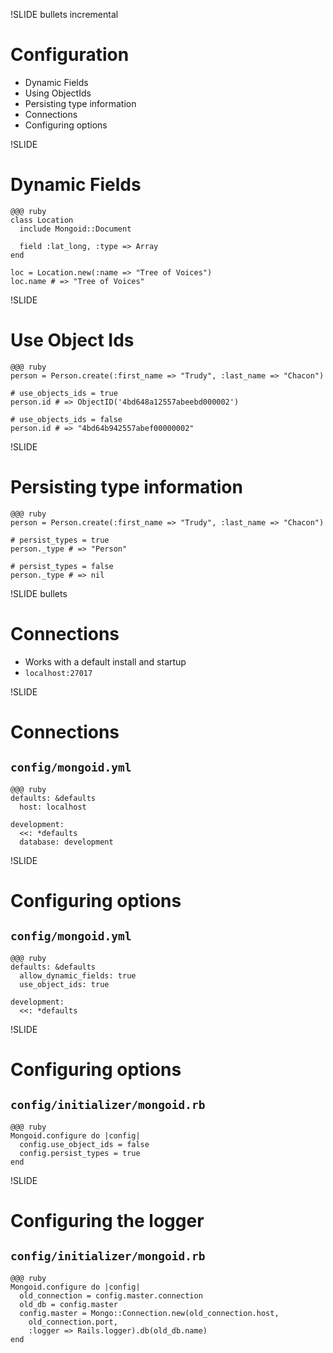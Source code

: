 !SLIDE bullets incremental

# Configuration

* Dynamic Fields
* Using ObjectIds
* Persisting type information
* Connections
* Configuring options

!SLIDE

# Dynamic Fields

    @@@ ruby
    class Location
      include Mongoid::Document

      field :lat_long, :type => Array
    end

    loc = Location.new(:name => "Tree of Voices")
    loc.name # => "Tree of Voices"

!SLIDE

# Use Object Ids

    @@@ ruby
    person = Person.create(:first_name => "Trudy", :last_name => "Chacon")

    # use_objects_ids = true
    person.id # => ObjectID('4bd648a12557abeebd000002')

    # use_objects_ids = false
    person.id # => "4bd64b942557abef00000002"

!SLIDE

# Persisting type information

    @@@ ruby
    person = Person.create(:first_name => "Trudy", :last_name => "Chacon")

    # persist_types = true
    person._type # => "Person"

    # persist_types = false
    person._type # => nil

!SLIDE bullets

# Connections

* Works with a default install and startup
* `localhost:27017`

!SLIDE

# Connections

## `config/mongoid.yml`

    @@@ ruby
    defaults: &defaults
      host: localhost

    development:
      <<: *defaults
      database: development

!SLIDE

# Configuring options

## `config/mongoid.yml`

    @@@ ruby
    defaults: &defaults
      allow_dynamic_fields: true
      use_object_ids: true

    development:
      <<: *defaults

!SLIDE

# Configuring options

## `config/initializer/mongoid.rb`

    @@@ ruby
    Mongoid.configure do |config|
      config.use_object_ids = false
      config.persist_types = true
    end

!SLIDE

# Configuring the logger

## `config/initializer/mongoid.rb`

    @@@ ruby
    Mongoid.configure do |config|
      old_connection = config.master.connection
      old_db = config.master
      config.master = Mongo::Connection.new(old_connection.host,
        old_connection.port,
        :logger => Rails.logger).db(old_db.name)
    end
